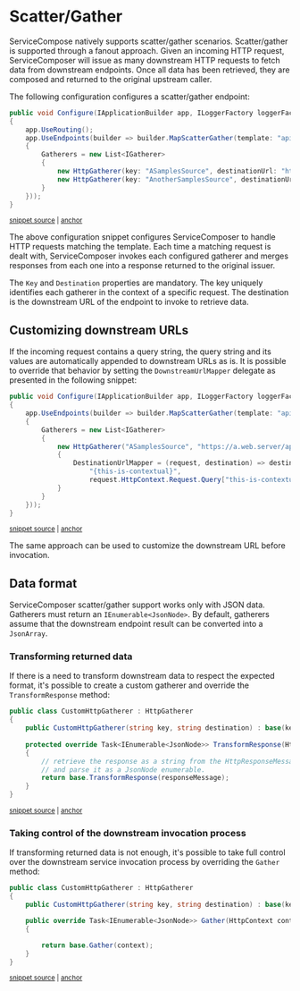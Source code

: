 # Scatter/Gather

ServiceCompose natively supports scatter/gather scenarios. Scatter/gather is supported through a fanout approach. Given an incoming HTTP request, ServiceComposer will issue as many downstream HTTP requests to fetch data from downstream endpoints. Once all data has been retrieved, they are composed and returned to the original upstream caller.

The following configuration configures a scatter/gather endpoint:

<!-- snippet: scatter-gather-basic-usage -->
<a id='snippet-scatter-gather-basic-usage'></a>
```cs
public void Configure(IApplicationBuilder app, ILoggerFactory loggerFactory)
{
    app.UseRouting();
    app.UseEndpoints(builder => builder.MapScatterGather(template: "api/scatter-gather", new ScatterGatherOptions()
    {
        Gatherers = new List<IGatherer>
        {
            new HttpGatherer(key: "ASamplesSource", destinationUrl: "https://a.web.server/api/samples/ASamplesSource"),
            new HttpGatherer(key: "AnotherSamplesSource", destinationUrl: "https://another.web.server/api/samples/AnotherSamplesSource")
        }
    }));
}
```
<sup><a href='/src/Snippets/ScatterGather/Startup.cs#L11-L24' title='Snippet source file'>snippet source</a> | <a href='#snippet-scatter-gather-basic-usage' title='Start of snippet'>anchor</a></sup>
<!-- endSnippet -->

The above configuration snippet configures ServiceComposer to handle HTTP requests matching the template. Each time a matching request is dealt with, ServiceComposer invokes each configured gatherer and merges responses from each one into a response returned to the original issuer.

The `Key` and `Destination` properties are mandatory. The key uniquely identifies each gatherer in the context of a specific request. The destination is the downstream URL of the endpoint to invoke to retrieve data.

## Customizing downstream URLs

If the incoming request contains a query string, the query string and its values are automatically appended to downstream URLs as is. It is possible to override that behavior by setting the `DownstreamUrlMapper` delegate as presented in the following snippet:

<!-- snippet: scatter-gather-customizing-downstream-urls -->
<a id='snippet-scatter-gather-customizing-downstream-urls'></a>
```cs
public void Configure(IApplicationBuilder app, ILoggerFactory loggerFactory)
{
    app.UseEndpoints(builder => builder.MapScatterGather(template: "api/scatter-gather", new ScatterGatherOptions()
    {
        Gatherers = new List<IGatherer>
        {
            new HttpGatherer("ASamplesSource", "https://a.web.server/api/samples/ASamplesSource")
            {
                DestinationUrlMapper = (request, destination) => destination.Replace(
                    "{this-is-contextual}", 
                    request.HttpContext.Request.Query["this-is-contextual"])
            }
        }
    }));
}
```
<sup><a href='/src/Snippets/ScatterGather/CustomizingDownstreamURLs.cs#L10-L26' title='Snippet source file'>snippet source</a> | <a href='#snippet-scatter-gather-customizing-downstream-urls' title='Start of snippet'>anchor</a></sup>
<!-- endSnippet -->

The same approach can be used to customize the downstream URL before invocation.

## Data format

ServiceComposer scatter/gather support works only with JSON data. Gatherers must return an `IEnumerable<JsonNode>`. By default, gatherers assume that the downstream endpoint result can be converted into a `JsonArray`.

### Transforming returned data

If there is a need to transform downstream data to respect the expected format, it's possible to create a custom gatherer and override the `TransformResponse` method:

<!-- snippet: scatter-gather-transform-response -->
<a id='snippet-scatter-gather-transform-response'></a>
```cs
public class CustomHttpGatherer : HttpGatherer
{
    public CustomHttpGatherer(string key, string destination) : base(key, destination) { }
    
    protected override Task<IEnumerable<JsonNode>> TransformResponse(HttpResponseMessage responseMessage)
    {
        // retrieve the response as a string from the HttpResponseMessage
        // and parse it as a JsonNode enumerable.
        return base.TransformResponse(responseMessage);
    }
}
```
<sup><a href='/src/Snippets/ScatterGather/TransformResponse.cs#L13-L25' title='Snippet source file'>snippet source</a> | <a href='#snippet-scatter-gather-transform-response' title='Start of snippet'>anchor</a></sup>
<!-- endSnippet -->

### Taking control of the downstream invocation process

If transforming returned data is not enough, it's possible to take full control over the downstream service invocation process by overriding the `Gather` method:

<!-- snippet: scatter-gather-gather-override -->
<a id='snippet-scatter-gather-gather-override'></a>
```cs
public class CustomHttpGatherer : HttpGatherer
{
    public CustomHttpGatherer(string key, string destination) : base(key, destination) { }

    public override Task<IEnumerable<JsonNode>> Gather(HttpContext context)
    {

        return base.Gather(context);
    }
}
```
<sup><a href='/src/Snippets/ScatterGather/GatherMethodOverride.cs#L12-L23' title='Snippet source file'>snippet source</a> | <a href='#snippet-scatter-gather-gather-override' title='Start of snippet'>anchor</a></sup>
<!-- endSnippet -->
